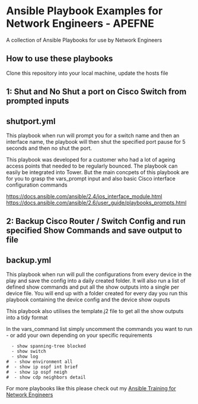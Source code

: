 # Ansible Playbook Examples for Network Engineers - APEFNE

A collection of Ansible Playbooks for use by Network Engineers 

## How to use these playbooks

Clone this repository into your local machine, update the hosts file 

## 1: Shut and No Shut a port on Cisco Switch from prompted inputs 

## shutport.yml 

This playbook when run will prompt you for a switch name and then an interface name, the playbook will then shut the specified port pause for 5 seconds and then no shut the port. 

This playbook was developed for a customer who had a lot of ageing access points that needed to be regularly bounced. The playbook can easily be integrated into Tower. But the main concpets of this playbook are for you to grasp the vars_prompt input and also basic Cisco interface configuration commands 

https://docs.ansible.com/ansible/2.4/ios_interface_module.html
https://docs.ansible.com/ansible/2.6/user_guide/playbooks_prompts.html

## 2: Backup Cisco Router / Switch Config and run specified Show Commands and save output to file 

## backup.yml 

This playbook when run will pull the configurations from every device in the play and save the config into a daily created folder. It will also run a list of defined show commands and put all the show outputs into a single per device file. 
You will end up with a folder created for every day you run this playbook containing the device config and the device show ouputs 

This playbook also utilises the template.j2 file to get all the show outputs into a tidy format

In the vars_command list simply uncomment the commands you want to run - or add your own depending on your specific requirements

      - show spanning-tree blocked
      - show switch
      - show log
    #  - show environment all
    #  - show ip ospf int brief 
    #  - show ip ospf neigh 
    #  - show cdp neighbors detail


For more playbooks like this please check out my <a href="https://www.rogerperkin.co.uk/network-automation/ansible/course">Ansible Training for Network Engineers </a>








